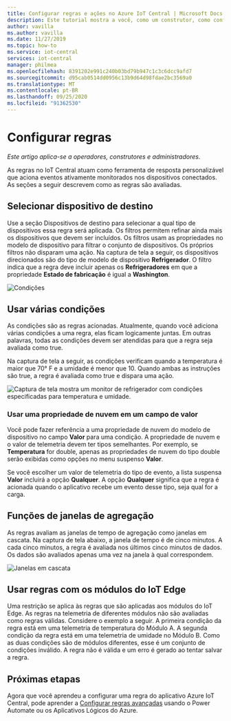 ```yaml
---
title: Configurar regras e ações no Azure IoT Central | Microsoft Docs
description: Este tutorial mostra a você, como um construtor, como configurar regras e ações baseadas em telemetria em seu aplicativo do Azure IoT Central.
author: vavilla
ms.author: vavilla
ms.date: 11/27/2019
ms.topic: how-to
ms.service: iot-central
services: iot-central
manager: philmea
ms.openlocfilehash: 8391202e991c240b03bd79b947c1c3c6dcc9afd7
ms.sourcegitcommit: d95cab0514dd0956c13b9d64d98fdae2bc3569a0
ms.translationtype: MT
ms.contentlocale: pt-BR
ms.lasthandoff: 09/25/2020
ms.locfileid: "91362530"
---
```

# <a name="configure-rules"></a>Configurar regras

*Este artigo aplica-se a operadores, construtores e administradores.*

As regras no IoT Central atuam como ferramenta de resposta personalizável que aciona eventos ativamente monitorados nos dispositivos conectados. As seções a seguir descrevem como as regras são avaliadas.

## <a name="select-target-devices"></a>Selecionar dispositivo de destino

Use a seção Dispositivos de destino para selecionar a qual tipo de dispositivos essa regra será aplicada. Os filtros permitem refinar ainda mais os dispositivos que devem ser incluídos. Os filtros usam as propriedades no modelo de dispositivo para filtrar o conjunto de dispositivos. Os próprios filtros não disparam uma ação. Na captura de tela a seguir, os dispositivos direcionados são do tipo de modelo de dispositivo **Refrigerador**. O filtro indica que a regra deve incluir apenas os **Refrigeradores** em que a propriedade **Estado de fabricação** é igual a **Washington**.

![Condições](media/howto-configure-rules/filters.png)

## <a name="use-multiple-conditions"></a>Usar várias condições

As condições são as regras acionadas. Atualmente, quando você adiciona várias condições a uma regra, elas ficam logicamente juntas. Em outras palavras, todas as condições devem ser atendidas para que a regra seja avaliada como true.  

Na captura de tela a seguir, as condições verificam quando a temperatura é maior que 70&deg; F e a umidade é menor que 10. Quando ambas as instruções são true, a regra é avaliada como true e dispara uma ação.

![Captura de tela mostra um monitor de refrigerador com condições especificadas para temperatura e umidade.](media/howto-configure-rules/conditions.png)

### <a name="use-a-cloud-property-in-a-value-field"></a>Usar uma propriedade de nuvem em um campo de valor

Você pode fazer referência a uma propriedade de nuvem do modelo de dispositivo no campo **Valor** para uma condição. A propriedade de nuvem e o valor de telemetria devem ter tipos semelhantes. Por exemplo, se **Temperatura** for double, apenas as propriedades de nuvem do tipo double serão exibidas como opções no menu suspenso **Valor**.

Se você escolher um valor de telemetria do tipo de evento, a lista suspensa **Valor** incluirá a opção **Qualquer**. A opção **Qualquer** significa que a regra é acionada quando o aplicativo recebe um evento desse tipo, seja qual for a carga.

## <a name="use-aggregate-windowing"></a>Funções de janelas de agregação

As regras avaliam as janelas de tempo de agregação como janelas em cascata. Na captura de tela abaixo, a janela de tempo é de cinco minutos. A cada cinco minutos, a regra é avaliada nos últimos cinco minutos de dados. Os dados são avaliados apenas uma vez na janela à qual correspondem.

![Janelas em cascata](media/howto-configure-rules/tumbling-window.png)

## <a name="use-rules-with-iot-edge-modules"></a>Usar regras com os módulos do IoT Edge

Uma restrição se aplica às regras que são aplicadas aos módulos do IoT Edge. As regras na telemetria de diferentes módulos não são avaliadas como regras válidas. Considere o exemplo a seguir. A primeira condição da regra está em uma telemetria de temperatura do Módulo A. A segunda condição da regra está em uma telemetria de umidade no Módulo B. Como as duas condições são de módulos diferentes, esse é um conjunto de condições inválido. A regra não é válida e um erro é gerado ao tentar salvar a regra.

## <a name="next-steps"></a>Próximas etapas

Agora que você aprendeu a configurar uma regra do aplicativo Azure IoT Central, pode aprender a [Configurar regras avançadas](howto-configure-rules-advanced.md) usando o Power Automate ou os Aplicativos Lógicos do Azure.
